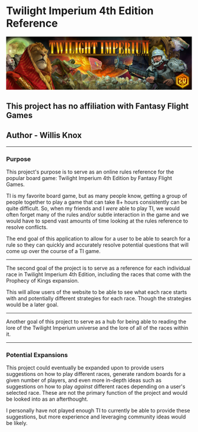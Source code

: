 # Twilight Imperium 4th Edition Reference

![Twilight Imperium Banner](/TwilightImperiumReference/wwwroot/images/ti4_banner.jpg)

## This project has no affiliation with Fantasy Flight Games

## Author - Willis Knox

___

### Purpose

This project's purpose is to serve as an online rules reference for the popular board game: Twilight Imperium 4th Edition by Fantasy Flight Games.

TI is my favorite board game, but as many people know, getting a group of people together to play a game that can take 8+ hours consistently can be quite difficult. So, when my friends and I *were* able to play TI, we would often forget many of the rules and/or subtle interaction in the game and we would have to spend vast amounts of time looking at the rules reference to resolve conflicts.

The end goal of this application to allow for a user to be able to search for a rule so they can quickly and accurately resolve potential questions that will come up over the course of a TI game.

___

The second goal of the project is to serve as a reference for each individual race in Twilight Imperium 4th Edition, including the races that come with the Prophecy of Kings expansion.

This will allow users of the website to be able to see what each race starts with and potentially different strategies for each race. Though the strategies would be a later goal.
___

Another goal of this project to serve as a hub for being able to reading the lore of the Twilight Imperium universe and the lore of all of the races within it.

___

### Potential Expansions

This project could eventually be expanded upon to provide users suggestions on how to play different races, generate random boards for a given number of players, and even more in-depth ideas such as suggestions on how to play *against* different races depending on a user's selected race. These are not the primary function of the project and would be looked into as an afterthought.

I personally have not played enough TI to currently be able to provide these suggestions, but more experience and leveraging community ideas would be likely.
